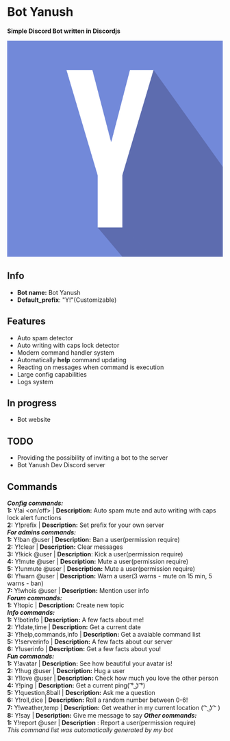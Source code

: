 # Bot Yanush
**Simple Discord Bot written in Discordjs**

![Bot avatar](https://raw.githubusercontent.com/KrystianJonca/Bot-Yanush/master/assets/avatar.png) 

## Info
- **Bot name:** Bot Yanush
- **Default_prefix**: "Y!"(Customizable)

## Features
- Auto spam detector
- Auto writing with caps lock detector
- Modern command handler system 
- Automatically **help** command updating
- Reacting on messages when command is execution
- Large config capabilities
- Logs system

## In progress
- Bot website

## TODO
- Providing the possibility of inviting a bot to the server
- Bot Yanush Dev Discord server


## Commands
***Config commands:*** <br />
**1:** Y!ai <on/off> | **Description:**  Auto spam mute and auto writing with caps lock alert functions<br />
**2:** Y!prefix <prefix to set> | **Description:**  Set prefix for your own server <br />
***For admins commands:*** <br />
**1:** Y!ban @user <reason> | **Description:**  Ban a user(permission require) <br />
**2:** Y!clear <how much message to clear> | **Description:**  Clear messages <br />
**3:** Y!kick @user <reason> | **Description**:  Kick a user(permission require) <br />
**4:** Y!mute @user <time in sec> <reason> | **Description:**  Mute a user(permission require) <br />
**5:** Y!unmute @user <reason> | **Description:**  Mute a user(permission require) <br />
**6:** Y!warn @user <reason> | **Description:**  Warn a user(3 warns - mute on 15 min, 5 warns - ban)<br />
**7:** Y!whois @user | **Description:**  Mention user info <br />
***Forum commands:*** <br />
**1:** Y!topic <topic content> | **Description:**  Create new topic <br />
***Info commands:*** <br />
**1:** Y!botinfo | **Description:**  A few facts about me! <br />
**2:** Y!date,time | **Description:**  Get a current date <br />
**3:** Y!help,commands,info | **Description:**  Get a avaiable command list<br />
**5:** Y!serverinfo | **Description:**  A few facts about our server <br />
**6:** Y!userinfo | **Description:**  Get a few facts about you! <br />
***Fun commands:*** <br />
**1:** Y!avatar | **Description:**  See how beautiful your avatar is! <br />
**2:** Y!hug @user | **Description:**  Hug a user <br />
**3:** Y!love @user | **Description:**  Check how much you love the other person<br />
**4:** Y!ping | **Description:**  Get a current ping( ͡° ͜ʖ ͡°)<br />
**5:** Y!question,8ball <question content> | **Description:**   Ask me a question <br />
**6:** Y!roll,dice | **Description:**   Roll a random number between 0-6! <br />
**7:** Y!weather,temp | **Description:**   Get weather in my current location ( ͡ᵔ ͜ʖ ͡ᵔ ) <br />
**8:** Y!say <text to say> | **Description:**  Give me message to say 
***Other commands:*** <br />
**1:** Y!report @user <reason> | **Description** :  Report a user(permission require) <br />
*This command list was automatically generated by my bot*



